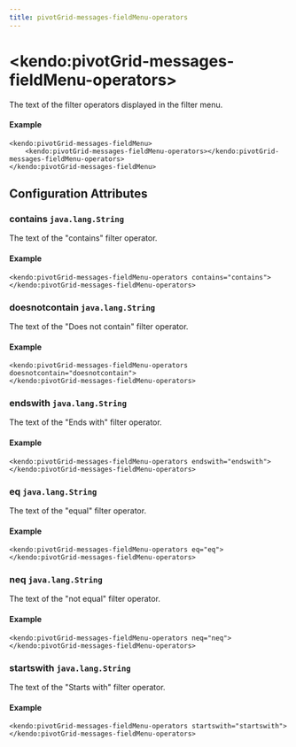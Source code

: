 ```yaml
---
title: pivotGrid-messages-fieldMenu-operators
---
```


# \<kendo:pivotGrid-messages-fieldMenu-operators\>

The text of the filter operators displayed in the filter menu.

#### Example
    <kendo:pivotGrid-messages-fieldMenu>
        <kendo:pivotGrid-messages-fieldMenu-operators></kendo:pivotGrid-messages-fieldMenu-operators>
    </kendo:pivotGrid-messages-fieldMenu>

## Configuration Attributes

### contains `java.lang.String`

The text of the "contains" filter operator.

#### Example
    <kendo:pivotGrid-messages-fieldMenu-operators contains="contains">
    </kendo:pivotGrid-messages-fieldMenu-operators>

### doesnotcontain `java.lang.String`

The text of the "Does not contain" filter operator.

#### Example
    <kendo:pivotGrid-messages-fieldMenu-operators doesnotcontain="doesnotcontain">
    </kendo:pivotGrid-messages-fieldMenu-operators>

### endswith `java.lang.String`

The text of the "Ends with" filter operator.

#### Example
    <kendo:pivotGrid-messages-fieldMenu-operators endswith="endswith">
    </kendo:pivotGrid-messages-fieldMenu-operators>

### eq `java.lang.String`

The text of the "equal" filter operator.

#### Example
    <kendo:pivotGrid-messages-fieldMenu-operators eq="eq">
    </kendo:pivotGrid-messages-fieldMenu-operators>

### neq `java.lang.String`

The text of the "not equal" filter operator.

#### Example
    <kendo:pivotGrid-messages-fieldMenu-operators neq="neq">
    </kendo:pivotGrid-messages-fieldMenu-operators>

### startswith `java.lang.String`

The text of the "Starts with" filter operator.

#### Example
    <kendo:pivotGrid-messages-fieldMenu-operators startswith="startswith">
    </kendo:pivotGrid-messages-fieldMenu-operators>

